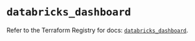 # `databricks_dashboard`

Refer to the Terraform Registry for docs: [`databricks_dashboard`](https://registry.terraform.io/providers/databricks/databricks/1.80.0/docs/resources/dashboard).
